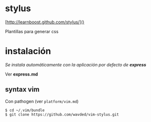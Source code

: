 # stylus

[http://learnboost.github.com/stylus/]()

Plantillas para generar css

# instalación

_Se instala automáticamente con la aplicación por defecto de **express**_

Ver **express.md**

## syntax vim

Con pathogen (ver `platform/vim.md`)

    $ cd ~/.vim/bundle
    $ git clone https://github.com/wavded/vim-stylus.git
